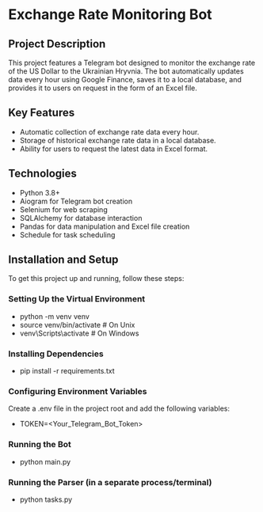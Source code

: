 # Exchange Rate Monitoring Bot

## Project Description
This project features a Telegram bot designed to monitor the exchange rate of the US Dollar to the Ukrainian Hryvnia. The bot automatically updates data every hour using Google Finance, saves it to a local database, and provides it to users on request in the form of an Excel file.

## Key Features
- Automatic collection of exchange rate data every hour.
- Storage of historical exchange rate data in a local database.
- Ability for users to request the latest data in Excel format.

## Technologies
- Python 3.8+
- Aiogram for Telegram bot creation
- Selenium for web scraping
- SQLAlchemy for database interaction
- Pandas for data manipulation and Excel file creation
- Schedule for task scheduling

## Installation and Setup
To get this project up and running, follow these steps:


### Setting Up the Virtual Environment

- python -m venv venv
- source venv/bin/activate  # On Unix
- venv\Scripts\activate  # On Windows

### Installing Dependencies

- pip install -r requirements.txt

### Configuring Environment Variables
Create a .env file in the project root and add the following variables:
- TOKEN=<Your_Telegram_Bot_Token>

### Running the Bot
- python main.py

### Running the Parser (in a separate process/terminal)
- python tasks.py